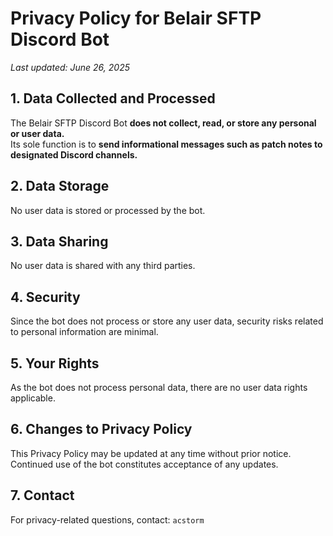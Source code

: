 # Privacy Policy for Belair SFTP Discord Bot

_Last updated: June 26, 2025_

## 1. Data Collected and Processed
The Belair SFTP Discord Bot **does not collect, read, or store any personal or user data.**  
Its sole function is to **send informational messages such as patch notes to designated Discord channels.**

## 2. Data Storage
No user data is stored or processed by the bot.

## 3. Data Sharing
No user data is shared with any third parties.

## 4. Security
Since the bot does not process or store any user data, security risks related to personal information are minimal.

## 5. Your Rights
As the bot does not process personal data, there are no user data rights applicable.

## 6. Changes to Privacy Policy
This Privacy Policy may be updated at any time without prior notice. Continued use of the bot constitutes acceptance of any updates.

## 7. Contact
For privacy-related questions, contact: `acstorm`
